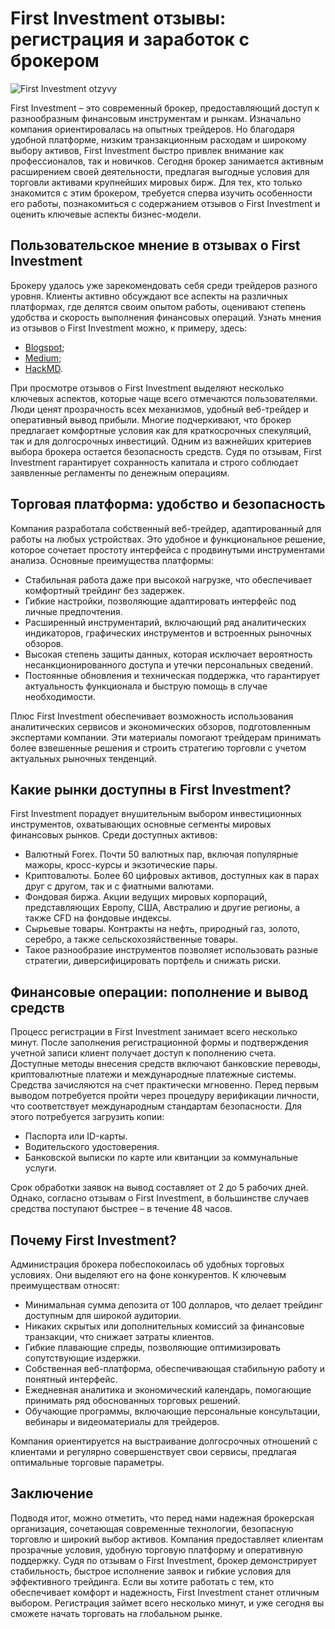 # First Investment отзывы: регистрация и заработок с брокером
![First Investment otzyvy](https://github.com/user-attachments/assets/f91a6b65-2db0-4b3a-bebd-778d8a100d13)

First Investment – это современный брокер, предоставляющий доступ к разнообразным финансовым инструментам и рынкам. Изначально компания ориентировалась на опытных трейдеров. Но благодаря удобной платформе, низким транзакционным расходам и широкому выбору активов, First Investment быстро привлек внимание как профессионалов, так и новичков. Сегодня брокер занимается активным расширением своей деятельности, предлагая выгодные условия для торговли активами крупнейших мировых бирж. Для тех, кто только знакомится с этим брокером, требуется сперва изучить особенности его работы, познакомиться с содержанием отзывов о First Investment и оценить ключевые аспекты бизнес-модели.
## Пользовательское мнение в отзывах о First Investment
Брокеру удалось уже зарекомендовать себя среди трейдеров разного уровня. Клиенты активно обсуждают все аспекты на различных платформах, где делятся своим опытом работы, оценивают степень удобства и скорость выполнения финансовых операций. Узнать мнения из отзывов о First Investment можно, к примеру, здесь:
* [Blogspot](https://firstinvestmen.blogspot.com/2025/02/first-investment.html);
* [Medium](https://medium.com/@bacinskijoleg096/first-investment-%D0%BE%D1%82%D0%B7%D1%8B%D0%B2%D1%8B-%D0%B8-%D0%BE%D0%B1%D0%B7%D0%BE%D1%80-%D1%83%D1%81%D0%BB%D0%BE%D0%B2%D0%B8%D0%B9-0b035d6f12bd);
* [HackMD](https://hackmd.io/@FirstInvestment/S1d6zFsF1g).
  
При просмотре отзывов о First Investment выделяют несколько ключевых аспектов, которые чаще всего отмечаются пользователями. Люди ценят прозрачность всех механизмов, удобный веб-трейдер и оперативный вывод прибыли. Многие подчеркивают, что брокер предлагает комфортные условия как для краткосрочных спекуляций, так и для долгосрочных инвестиций.
Одним из важнейших критериев выбора брокера остается безопасность средств. Судя по отзывам, First Investment гарантирует сохранность капитала и строго соблюдает заявленные регламенты по денежным операциям.
## Торговая платформа: удобство и безопасность
Компания разработала собственный веб-трейдер, адаптированный для работы на любых устройствах. Это удобное и функциональное решение, которое сочетает простоту интерфейса с продвинутыми инструментами анализа.
Основные преимущества платформы:
* Стабильная работа даже при высокой нагрузке, что обеспечивает комфортный трейдинг без задержек.
* Гибкие настройки, позволяющие адаптировать интерфейс под личные предпочтения.
* Расширенный инструментарий, включающий ряд аналитических индикаторов, графических инструментов и встроенных рыночных обзоров.
* Высокая степень защиты данных, которая исключает вероятность несанкционированного доступа и утечки персональных сведений.
* Постоянные обновления и техническая поддержка, что гарантирует актуальность функционала и быструю помощь в случае необходимости.

Плюс First Investment обеспечивает возможность использования аналитических сервисов и экономических обзоров, подготовленным экспертами компании. Эти материалы помогают трейдерам принимать более взвешенные решения и строить стратегию торговли с учетом актуальных рыночных тенденций.
## Какие рынки доступны в First Investment?
First Investment порадует внушительным выбором инвестиционных инструментов, охватывающих основные сегменты мировых финансовых рынков. Среди доступных активов:
* Валютный Forex. Почти 50 валютных пар, включая популярные мажоры, кросс-курсы и экзотические пары.
* Криптовалюты. Более 60 цифровых активов, доступных как в парах друг с другом, так и с фиатными валютами.
* Фондовая биржа. Акции ведущих мировых корпораций, представляющих Европу, США, Австралию и другие регионы, а также CFD на фондовые индексы.
* Сырьевые товары. Контракты на нефть, природный газ, золото, серебро, а также сельскохозяйственные товары.
* Такое разнообразие инструментов позволяет использовать разные стратегии, диверсифицировать портфель и снижать риски.

## Финансовые операции: пополнение и вывод средств
Процесс регистрации в First Investment занимает всего несколько минут. После заполнения регистрационной формы и подтверждения учетной записи клиент получает доступ к пополнению счета. Доступные методы внесения средств включают банковские переводы, криптовалютные платежи и международные платежные системы. Средства зачисляются на счет практически мгновенно.
Перед первым выводом потребуется пройти через процедуру верификации личности, что соответствует международным стандартам безопасности. Для этого потребуется загрузить копии:
* Паспорта или ID-карты.
* Водительского удостоверения.
* Банковской выписки по карте или квитанции за коммунальные услуги.

Срок обработки заявок на вывод составляет от 2 до 5 рабочих дней. Однако, согласно отзывам о First Investment, в большинстве случаев средства поступают быстрее – в течение 48 часов.
## Почему First Investment?
Администрация брокера побеспокоилась об удобных торговых условиях. Они выделяют его на фоне конкурентов. К ключевым преимуществам относят:
* Минимальная сумма депозита от 100 долларов, что делает трейдинг доступным для широкой аудитории.
* Никаких скрытых или дополнительных комиссий за финансовые транзакции, что снижает затраты клиентов.
* Гибкие плавающие спреды, позволяющие оптимизировать сопутствующие издержки.
* Собственная веб-платформа, обеспечивающая стабильную работу и понятный интерфейс.
* Ежедневная аналитика и экономический календарь, помогающие принимать ряд обоснованных торговых решений.
* Обучающие программы, включающие персональные консультации, вебинары и видеоматериалы для трейдеров.

Компания ориентируется на выстраивание долгосрочных отношений с клиентами и регулярно совершенствует свои сервисы, предлагая оптимальные торговые параметры.
## Заключение
Подводя итог, можно отметить, что перед нами надежная брокерская организация, сочетающая современные технологии, безопасную торговлю и широкий выбор активов. Компания предоставляет клиентам прозрачные условия, удобную торговую платформу и оперативную поддержку. Судя по отзывам о First Investment, брокер демонстрирует стабильность, быстрое исполнение заявок и гибкие условия для эффективного трейдинга. Если вы хотите работать с тем, кто обеспечивает комфорт и надежность, First Investment станет отличным выбором. Регистрация займет всего несколько минут, и уже сегодня вы сможете начать торговать на глобальном рынке.
